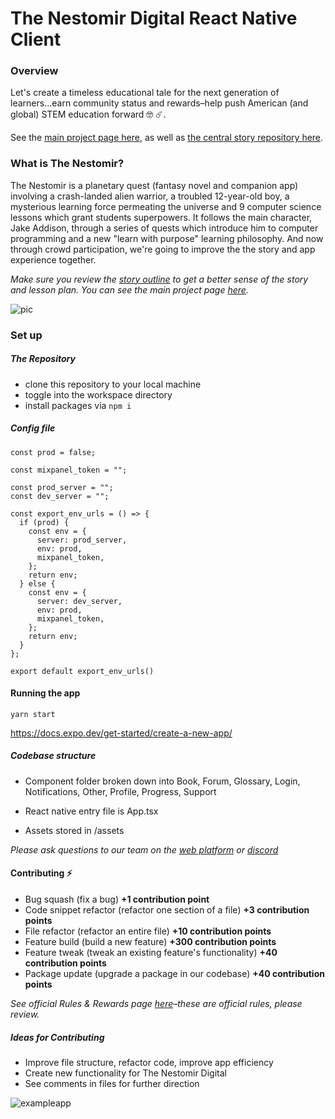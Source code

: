 # The Nestomir Digital React Native Client

### Overview

Let's create a timeless educational tale for the next generation of learners...earn community status and rewards–help push American (and global) STEM education forward 🤓 ☄️.

See the [main project page here](https://www.incubatedd.com), as well as [the central story repository here](https://www.github.com/sreubenstone).

### What is The Nestomir?

The Nestomir is a planetary quest (fantasy novel and companion app) involving a crash-landed alien warrior, a troubled 12-year-old boy, a mysterious learning force permeating the universe and 9 computer science lessons which grant students superpowers. It follows the main character, Jake Addison, through a series of quests which introduce him to computer programming and a new "learn with purpose" learning philosophy. And now through crowd participation, we're going to improve the the story and app experience together.

_Make sure you review the [story outline](https://github.com/sreubenstone/thenestomir/blob/main/outline.md) to get a better sense of the story and lesson plan. You can see the main project page [here](https://www.thenestomir.com)._

![pic](https://res.cloudinary.com/dshxqbjrf/image/upload/v1635541420/d980a2a7-netomir-11-july-ipad-gold-portrait_10vc18a0to16m00u00u028-1_psiswg.png)

### Set up

##### The Repository

- clone this repository to your local machine
- toggle into the workspace directory
- install packages via `npm i`

##### Config file

```
const prod = false;

const mixpanel_token = "";

const prod_server = "";
const dev_server = "";

const export_env_urls = () => {
  if (prod) {
    const env = {
      server: prod_server,
      env: prod,
      mixpanel_token,
    };
    return env;
  } else {
    const env = {
      server: dev_server,
      env: prod,
      mixpanel_token,
    };
    return env;
  }
};

export default export_env_urls()
```

#### Running the app

`yarn start`

https://docs.expo.dev/get-started/create-a-new-app/

##### Codebase structure

- Component folder broken down into Book, Forum, Glossary, Login, Notifications, Other, Profile, Progress, Support

- React native entry file is App.tsx

- Assets stored in /assets

_Please ask questions to our team on the [web platform](https://www.incubatedd.com/thenestomir) or [discord](https://discord.gg/thtjVaaq)_

#### Contributing ⚡

- Bug squash (fix a bug) **+1 contribution point**
- Code snippet refactor (refactor one section of a file) **+3 contribution points**
- File refactor (refactor an entire file) **+10 contribution points**
- Feature build (build a new feature) **+300 contribution points**
- Feature tweak (tweak an existing feature's functionality) **+40 contribution points**
- Package update (upgrade a package in our codebase) **+40 contribution points**

_See official Rules & Rewards page [here](https://docs.google.com/document/d/1NKq1-DYcj6KLrF_zVx6q6SNO_ziVBNLQdH-744r1aTc/edit?usp=sharing)–these are official rules, please review._

##### Ideas for Contributing

- Improve file structure, refactor code, improve app efficiency
- Create new functionality for The Nestomir Digital
- See comments in files for further direction

![exampleapp](https://res.cloudinary.com/dshxqbjrf/image/upload/v1675110177/forum_mock_bbvilj.png)

